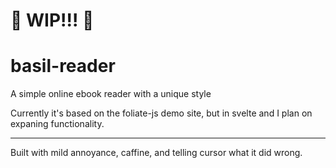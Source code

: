 # 🚧 WIP!!! 🚧

# basil-reader

A simple online ebook reader with a unique style

Currently it's based on the foliate-js demo site, but in svelte and I plan on expaning functionality.

---
Built with mild annoyance, caffine, and telling cursor what it did wrong.

